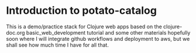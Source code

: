 # Introduction to potato-catalog

This is a demo/practice stack for Clojure web apps based on the clojure-doc.org basic_web_development tutorial and some other materials hopefully soon where I will integrate github workflows and deployment to aws, but we shall see how much time I have for all that.